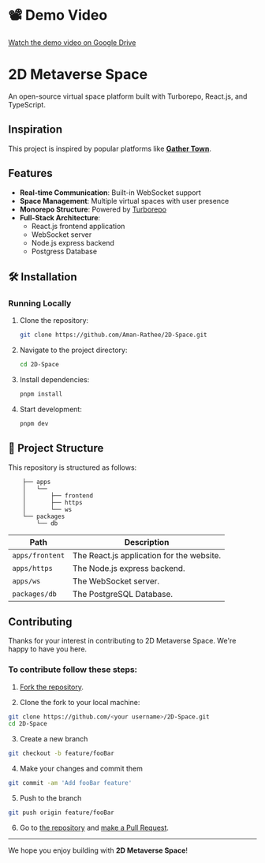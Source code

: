 # 📽 Demo Video
[Watch the demo video on Google Drive](https://drive.google.com/file/d/1jZTeR_HkqLg2Phm1TWYFF-1SLVOB_XSG/view?usp=sharing)

# 2D Metaverse Space

An open-source virtual space platform built with Turborepo, React.js, and TypeScript.

##  Inspiration

This project is inspired by popular platforms like **[Gather Town](https://gather.town)**.

##  Features

- **Real-time Communication**: Built-in WebSocket support
- **Space Management**: Multiple virtual spaces with user presence
- **Monorepo Structure**: Powered by [Turborepo](https://turbo.build/repo)
- **Full-Stack Architecture**:
  - React.js frontend application
  - WebSocket server
  - Node.js express backend
  - Postgress Database

## 🛠️ Installation

### Running Locally

1. Clone the repository:
    ```bash
    git clone https://github.com/Aman-Rathee/2D-Space.git
    ```

2. Navigate to the project directory:
    ```bash
    cd 2D-Space
    ```
    
3. Install dependencies:
    
    ```bash
    pnpm install
    ```

4. Start development:
    
    ```bash
    pnpm dev
    ```


## 📁 Project Structure
    
This repository is structured as follows:
    
```
    ├── apps
    │   └──
    │       ├── frontend
    │       ├── https
    │       └── ws
    └── packages
        └── db
```    


| Path                  | Description                               |
| --------------------- | ----------------------------------------  |
| `apps/frontent`       | The React.js application for the website. |
| `apps/https`          | The Node.js express backend.              |
| `apps/ws`             | The WebSocket server.                     |
| `packages/db`         | The PostgreSQL Database.                  |



## Contributing
Thanks for your interest in contributing to 2D Metaverse Space. We're happy to have you here.

### To contribute follow these steps:

1. [Fork the repository](https://docs.github.com/en/free-pro-team@latest/github/getting-started-with-github/fork-a-repo).

2. Clone the fork to your local machine:

```bash
git clone https://github.com/<your username>/2D-Space.git
cd 2D-Space
```

3. Create a new branch

```bash
git checkout -b feature/fooBar
```

4. Make your changes and commit them

```bash
git commit -am 'Add fooBar feature'
```

5. Push to the branch

```bash
git push origin feature/fooBar
```

6. Go to [the repository](https://github.com/Aman-Rathee/2D-Space/pulls) and [make a Pull Request](https://docs.github.com/en/free-pro-team@latest/github/collaborating-with-issues-and-pull-requests/creating-a-pull-request).

---
We hope you enjoy building with **2D Metaverse Space**!
